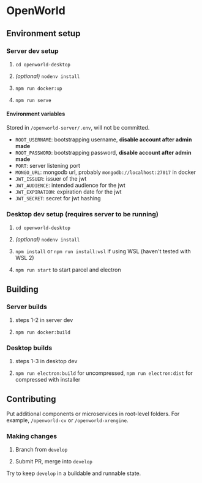 # OpenWorld

## Environment setup

### Server dev setup

1. `cd openworld-desktop`

2. *(optional)* `nodenv install`

3. `npm run docker:up`

4. `npm run serve`

#### Environment variables

Stored in `/openworld-server/.env`, will not be committed.

- `ROOT_USERNAME`: bootstrapping username, **disable account after admin made**
- `ROOT_PASSWORD`: bootstrapping password, **disable account after admin made**
- `PORT`: server listening port
- `MONGO_URL`: mongodb url, probably `mongodb://localhost:27017` in docker
- `JWT_ISSUER`: issuer of the jwt
- `JWT_AUDIENCE`: intended audience for the jwt
- `JWT_EXPIRATION`: expiration date for the jwt
- `JWT_SECRET`: secret for jwt hashing

### Desktop dev setup (requires server to be running)

1. `cd openworld-desktop`

2. *(optional)* `nodenv install`

3. `npm install` or `npm run install:wsl` if using WSL (haven't tested with WSL 2)

4. `npm run start` to start parcel and electron

## Building

### Server builds

1. steps 1-2 in server dev

2. `npm run docker:build`

### Desktop builds

1. steps 1-3 in desktop dev

2. `npm run electron:build` for uncompressed, `npm run electron:dist` for compressed with installer

## Contributing

Put additional components or microservices in root-level folders. For example, `/openworld-cv` or `/openworld-xrengine`.

### Making changes

1. Branch from `develop`

2. Submit PR, merge into `develop`

Try to keep `develop` in a buildable and runnable state.

